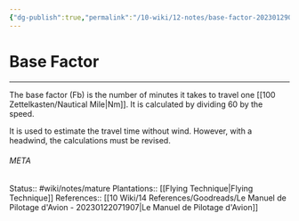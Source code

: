 ```yaml
---
{"dg-publish":true,"permalink":"/10-wiki/12-notes/base-factor-20230129064054/"}
---
```


# Base Factor
---
The base factor (Fb) is the number of minutes it takes to travel one [[100 Zettelkasten/Nautical Mile\|Nm]]. It is calculated by dividing 60 by the speed.

It is used to estimate the travel time without wind. However, with a headwind, the calculations must be revised.



###### META
Status:: #wiki/notes/mature 
Plantations:: [[Flying Technique\|Flying Technique]]
References:: [[10 Wiki/14 References/Goodreads/Le Manuel de Pilotage d'Avion - 20230122071907\|Le Manuel de Pilotage d'Avion]]
